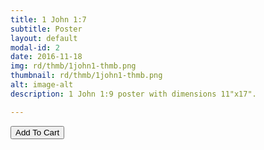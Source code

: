 ```yaml
---
title: 1 John 1:7
subtitle: Poster
layout: default
modal-id: 2
date: 2016-11-18
img: rd/thmb/1john1-thmb.png
thumbnail: rd/thmb/1john1-thmb.png
alt: image-alt
description: 1 John 1:9 poster with dimensions 11"x17".

---
```



<button
    type="button"
    class="snipcart-add-item btn btn-default"
    data-dismiss="modal"
    data-item-id="2"
    data-item-name="1 John 1:7"
    data-item-price="20.00"
    data-item-weight="20"
    data-item-url="/"
    data-item-image="/img/rd/sthmb/1john1-sthmb.png"
    data-item-description="Poster Print">
        Add To Cart
</button>
